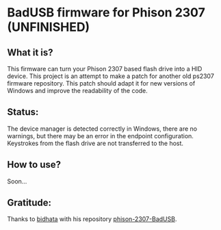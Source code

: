 # BadUSB firmware for Phison 2307 (UNFINISHED)

## What it is?
This firmware can turn your Phison 2307 based flash drive into a HID device. This project is an attempt to make a patch for another old ps2307 firmware repository. This patch should adapt it for new versions of Windows and improve the readability of the code.

## Status:
The device manager is detected correctly in Windows, there are no warnings, but there may be an error in the endpoint configuration. Keystrokes from the flash drive are not transferred to the host.

## How to use?
Soon...

## Gratitude:
Thanks to [bidhata](https://github.com/bidhata) with his repository [phison-2307-BadUSB](https://github.com/bidhata/phison-2307-BadUSB).
